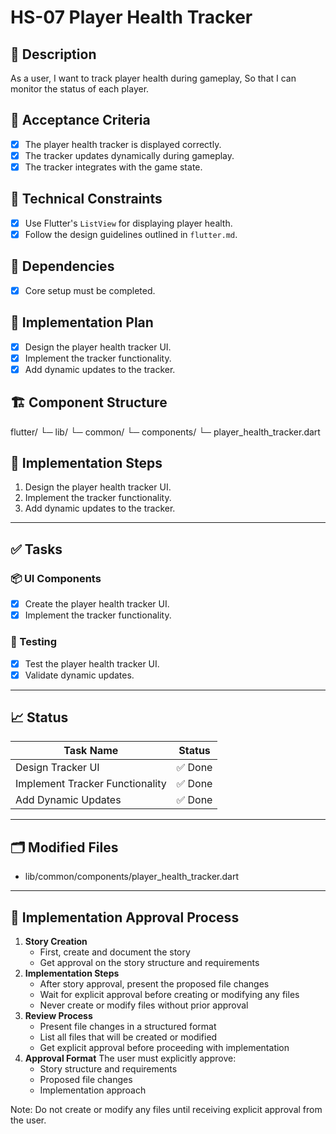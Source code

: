 # HS-07 Player Health Tracker

## 📝 Description

As a user,
I want to track player health during gameplay,
So that I can monitor the status of each player.

## 🎯 Acceptance Criteria

- [x] The player health tracker is displayed correctly.
- [x] The tracker updates dynamically during gameplay.
- [x] The tracker integrates with the game state.

## 🧩 Technical Constraints

- [x] Use Flutter's `ListView` for displaying player health.
- [x] Follow the design guidelines outlined in `flutter.md`.

## 🔧 Dependencies

- [x] Core setup must be completed.

## 🔨 Implementation Plan

- [x] Design the player health tracker UI.
- [x] Implement the tracker functionality.
- [x] Add dynamic updates to the tracker.

## 🏗 Component Structure

flutter/
└─ lib/
   └─ common/
       └─ components/
           └─ player_health_tracker.dart

## 📝 Implementation Steps

1. Design the player health tracker UI.
2. Implement the tracker functionality.
3. Add dynamic updates to the tracker.

---

## ✅ Tasks

### 📦 UI Components

- [x] Create the player health tracker UI.
- [x] Implement the tracker functionality.

### 🧪 Testing

- [x] Test the player health tracker UI.
- [x] Validate dynamic updates.

---

## 📈 Status

| Task Name                 | Status         |
| ------------------------- | -------------- |
| Design Tracker UI         | ✅ Done        |
| Implement Tracker Functionality | ✅ Done |
| Add Dynamic Updates       | ✅ Done        |

---

## 🗂 Modified Files

- lib/common/components/player_health_tracker.dart

---

## 🚨 Implementation Approval Process

1. **Story Creation**
   - First, create and document the story
   - Get approval on the story structure and requirements
2. **Implementation Steps**
   - After story approval, present the proposed file changes
   - Wait for explicit approval before creating or modifying any files
   - Never create or modify files without prior approval
3. **Review Process**
   - Present file changes in a structured format
   - List all files that will be created or modified
   - Get explicit approval before proceeding with implementation
4. **Approval Format**
   The user must explicitly approve:
   - Story structure and requirements
   - Proposed file changes
   - Implementation approach

Note: Do not create or modify any files until receiving explicit approval from the user.
